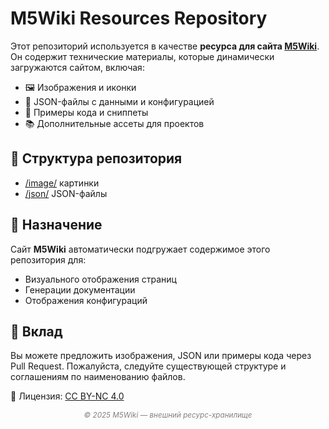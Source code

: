 # M5Wiki Resources Repository

Этот репозиторий используется в качестве **ресурса для сайта [M5Wiki](https://www.m5wiki.tech)**.  
Он содержит технические материалы, которые динамически загружаются сайтом, включая:

- 🖼️ Изображения и иконки
- 🧾 JSON-файлы с данными и конфигурацией
- 💾 Примеры кода и сниппеты
- 📚 Дополнительные ассеты для проектов

## 📁 Структура репозитория

- [/image/](https://github.com/M5wiki/M5wikicode/tree/main/image) картинки
- [/json/](https://github.com/M5wiki/M5wikicode/tree/main/json) JSON-файлы

## 🧠 Назначение

Сайт **M5Wiki** автоматически подгружает содержимое этого репозитория для:

- Визуального отображения страниц
- Генерации документации
- Отображения конфигураций

## 🤝 Вклад

Вы можете предложить изображения, JSON или примеры кода через Pull Request.
Пожалуйста, следуйте существующей структуре и соглашениям по наименованию файлов.

📜 Лицензия: [CC BY-NC 4.0](license.md)

<p align="center"><em><sub style="color:gray">© 2025 M5Wiki — внешний ресурс-хранилище</sub></em></p>
